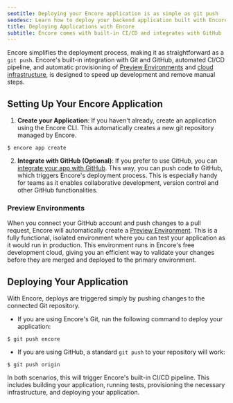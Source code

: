 ```yaml
---
seotitle: Deploying your Encore application is as simple as git push
seodesc: Learn how to deploy your backend application built with Encore with a single command, while Encore manages your entire CI/CD process.
title: Deploying Applications with Encore
subtitle: Encore comes with built-in CI/CD and integrates with GitHub
---
```


Encore simplifies the deployment process, making it as straightforward as a `git push`. Encore's built-in integration with Git and GitHub, automated CI/CD pipeline, and automatic provisioning of [Preview Environments](/docs/deploy/preview-environments) and [cloud infrastructure](/docs/deploy/infra), is designed to speed up development and remove manual steps.

## Setting Up Your Encore Application 

1. **Create your Application**: If you haven't already, create an application using the Encore CLI. This automatically creates a new git repository managed by Encore.

```shell
$ encore app create
```

2. **Integrate with GitHub (Optional)**: If you prefer to use GitHub, you can [integrate your app with GitHub](/docs/how-to/github). This way, you can push code to GitHub, which triggers Encore's deployment process. This is especially handy for teams as it enables collaborative development, version control and other GitHub functionalities.

### Preview Environments

When you connect your GitHub account and push changes to a pull request, Encore will automatically create a [Preview Environment](/docs/deploy/preview-environments). This is a fully functional, isolated environment where you can test your application as it would run in production. This environment runs in Encore's free development cloud, giving you an efficient way to validate your changes before they are merged and deployed to the primary environment.

## Deploying Your Application

With Encore, deploys are triggered simply by pushing changes to the connected Git repository.

- If you are using Encore's Git, run the following command to deploy your application:

```shell
$ git push encore
```

- If you are using GitHub, a standard `git push` to your repository will work:

```shell
$ git push origin
```

In both scenarios, this will trigger Encore's built-in CI/CD pipeline. This includes building your application, running tests, provisioning the necessary infrastructure, and deploying your application.
